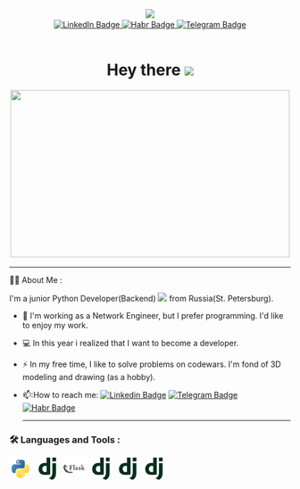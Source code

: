 <div id="header" align="center">
  <img src="https://media.giphy.com/media/KAq5w47R9rmTuvWOWa/giphy.gif" width="100"/>
</div>
<div id="badges" align="center"> 
  <a href="your-linkedin-URL">
    <img src="https://img.shields.io/badge/LinkedIn-blue?style=for-the-badge&logo=linkedin&logoColor=white" alt="LinkedIn Badge"/>
  </a>
  <a href="https://career.habr.com/stanislavps">
    <img src="https://img.shields.io/badge/Habr-9cf?style=for-the-badge&logo=habr&logoColor=white" alt="Habr Badge"/>
  </a>
  <a href="https://t.me/StanislavPS123">
    <img src="https://img.shields.io/badge/Telegram-blue?style=for-the-badge&logo=telegram&logoColor=white" alt="Telegram Badge"/>
  </a>
</div>
</a>
<div id="header" align="center">
<img src="https://komarev.com/ghpvc/?username=stanislav-ps&style=flat-square&color=blue" alt="" />
</a>
<h1>
  Hey there
  <img src="https://media.giphy.com/media/hvRJCLFzcasrR4ia7z/giphy.gif" width="30"/>
</h1>
  <img src="https://media.giphy.com/media/dWesBcTLavkZuG35MI/giphy.gif" width="500" height="300"/>
</div>

---

:man_technologist: About Me :

I'm a junior Python Developer(Backend) <img src="https://media.giphy.com/media/WUlplcMpOCEmTGBtBW/giphy.gif" width="40"> from Russia(St. Petersburg).
- 💼  I'm working as a Network Engineer, but I prefer programming. I'd like to enjoy my work.

- :computer: In this year i realized that I want to become a developer.

- ⚡ In my free time, I like to solve problems on codewars. I'm fond of 3D modeling and drawing (as a hobby). 

- 📫:How to reach me: [![Linkedin Badge](https://img.shields.io/badge/StanislavPS-blue?style=for-the-badge&logo=linkedin&logoColor=white)](your-linkedin-url)
  [![Telegram Badge](https://img.shields.io/badge/StanislavPS123-blue?style=for-the-badge&logo=telegram&logoColor=white)](https://t.me/StanislavPS123)
  [![Habr Badge](https://img.shields.io/badge/stanislavps-9cf?style=for-the-badge&logo=habr&logoColor=white)](https://career.habr.com/stanislavps)
  
  ---

### :hammer_and_wrench: Languages and Tools :
<div>
  <img src="https://github.com/devicons/devicon/blob/master/icons/python/python-original.svg" itle="Python" alt="Python" width="40" height="40"/>&nbsp;
  <img src="https://github.com/devicons/devicon/blob/master/icons/django/django-plain.svg" itle="Django" alt="Django" width="40" height="40"/>&nbsp;
  <img src="https://github.com/devicons/devicon/blob/master/icons/flask/flask-original-wordmark.svg" itle="Flask" alt="Flask" width="40" height="40"/>&nbsp;
  <img src="https://github.com/devicons/devicon/blob/master/icons/django/django-plain.svg" itle="Django" alt="Django" width="40" height="40"/>&nbsp;
  <img src="https://github.com/devicons/devicon/blob/master/icons/django/django-plain.svg" itle="Django" alt="Django" width="40" height="40"/>&nbsp;
  <img src="https://github.com/devicons/devicon/blob/master/icons/django/django-plain.svg" itle="Django" alt="Django" width="40" height="40"/>&nbsp;

